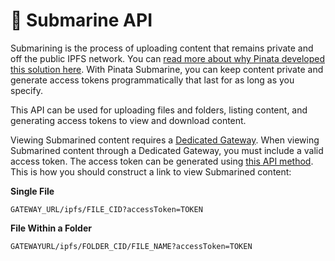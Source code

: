 # 🙌 Submarine API

Submarining is the process of uploading content that remains private and off the public IPFS network. You can [read more about why Pinata developed this solution here](https://www.pinata.cloud/blog/introducing-submarining-what-it-is-why-you-need-it). With Pinata Submarine, you can keep content private and generate access tokens programmatically that last for as long as you specify.&#x20;

This API can be used for uploading files and folders, listing content, and generating access tokens to view and download content.&#x20;

Viewing Submarined content requires a [Dedicated Gateway](https://knowledge.pinata.cloud/en/articles/5455525-how-to-set-up-a-dedicated-ipfs-gateway). When viewing Submarined content through a Dedicated Gateway, you must include a valid access token. The access token can be generated using [this API method](auth/generate-access-token.md). This is how you should construct a link to view Submarined content:&#x20;

**Single File**

`GATEWAY_URL/ipfs/FILE_CID?accessToken=TOKEN`



**File Within a Folder**

`GATEWAYURL/ipfs/FOLDER_CID/FILE_NAME?accessToken=TOKEN`
